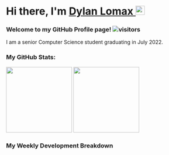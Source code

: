 # Hi there, I'm <a href="https://dlomax.net" target="_blank"> Dylan Lomax </a> <img src="https://media.giphy.com/media/hvRJCLFzcasrR4ia7z/giphy.gif" width="25px">

### Welcome to my GitHub Profile page! ![visitors](https://visitor-badge.glitch.me/badge?page_id=dlomax64.dlomax64)
I am a senior Computer Science student graduating in July 2022.

### My GitHub Stats:
<p>
  <img height="180em" src="https://github-readme-stats.vercel.app/api?username=dlomax64&theme=radical&show_icons=true&count_private=true&include_all_commits=true&hide=stars" />
  <img height="180em" src="https://github-readme-stats.vercel.app/api/top-langs/?username=dlomax64&theme=radical&exclude_repo=smells-like-team-spirit&hide=scss,typescript&show_icons=true&layout=compact&langs_count=8"/>
</p>

### My Weekly Development Breakdown
<!--START_SECTION:waka-->
<!--END_SECTION:waka-->
<!--
**dlomax64/dlomax64** is a ✨ _special_ ✨ repository because its `README.md` (this file) appears on your GitHub profile.

Here are some ideas to get you started:

- 🔭 I’m currently working on ...
- 🌱 I’m currently learning ...
- 👯 I’m looking to collaborate on ...
- 🤔 I’m looking for help with ...
- 💬 Ask me about ...
- 📫 How to reach me: ...
- 😄 Pronouns: ...
- ⚡ Fun fact: ...
-->
